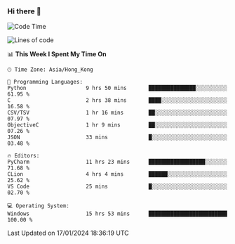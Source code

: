 ### Hi there 👋

<!--
**RoiexLee/RoiexLee** is a ✨ _special_ ✨ repository because its `README.md` (this file) appears on your GitHub profile.

Here are some ideas to get you started:

- 🔭 I’m currently working on ...
- 🌱 I’m currently learning ...
- 👯 I’m looking to collaborate on ...
- 🤔 I’m looking for help with ...
- 💬 Ask me about ...
- 📫 How to reach me: ...
- 😄 Pronouns: ...
- ⚡ Fun fact: ...
-->

<!--START_SECTION:waka-->
![Code Time](http://img.shields.io/badge/Code%20Time-467%20hrs%207%20mins-blue)

![Lines of code](https://img.shields.io/badge/From%20Hello%20World%20I%27ve%20Written-36.7%20thousand%20lines%20of%20code-blue)

📊 **This Week I Spent My Time On** 

```text
🕑︎ Time Zone: Asia/Hong_Kong

💬 Programming Languages: 
Python                   9 hrs 50 mins       ███████████████░░░░░░░░░░   61.95 % 
C                        2 hrs 38 mins       ████░░░░░░░░░░░░░░░░░░░░░   16.58 % 
CSV/TSV                  1 hr 16 mins        ██░░░░░░░░░░░░░░░░░░░░░░░   07.97 % 
ObjectiveC               1 hr 9 mins         ██░░░░░░░░░░░░░░░░░░░░░░░   07.26 % 
JSON                     33 mins             █░░░░░░░░░░░░░░░░░░░░░░░░   03.48 % 

🔥 Editors: 
PyCharm                  11 hrs 23 mins      ██████████████████░░░░░░░   71.68 % 
CLion                    4 hrs 4 mins        ██████░░░░░░░░░░░░░░░░░░░   25.62 % 
VS Code                  25 mins             █░░░░░░░░░░░░░░░░░░░░░░░░   02.70 % 

💻 Operating System: 
Windows                  15 hrs 53 mins      █████████████████████████   100.00 % 
```


 Last Updated on 17/01/2024 18:36:19 UTC
<!--END_SECTION:waka-->
